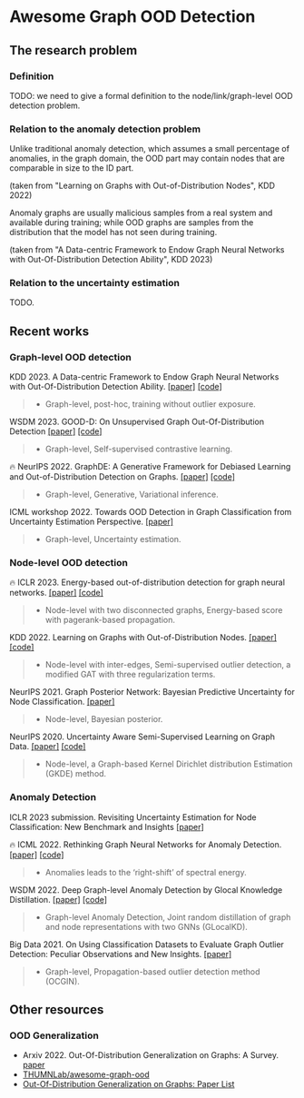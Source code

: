# Awesome Graph OOD Detection

## The research problem

### Definition

TODO: we need to give a formal definition to the node/link/graph-level OOD detection problem.

### Relation to the anomaly detection problem

Unlike traditional anomaly detection, which assumes a small percentage of anomalies, 
in the graph domain, the OOD part may contain nodes that are comparable in size to the ID part. 

(taken from "Learning on Graphs with Out-of-Distribution Nodes", KDD 2022)

Anomaly graphs are usually malicious samples from a real system and available during training; while OOD graphs are samples from the distribution that the model has not seen during training.

(taken from "A Data-centric Framework to Endow Graph Neural Networks with Out-Of-Distribution Detection Ability", KDD 2023)

### Relation to the uncertainty estimation 

TODO.

## Recent works
### Graph-level OOD detection
KDD 2023. A Data-centric Framework to Endow Graph Neural Networks with Out-Of-Distribution Detection Ability.
[[paper]](http://shichuan.org/doc/150.pdf)
[[code]](https://github.com/BUPT-GAMMA/AAGOD)
>- Graph-level, post-hoc, training without outlier exposure.

WSDM 2023. GOOD-D: On Unsupervised Graph Out-Of-Distribution Detection
[[paper]](https://arxiv.org/pdf/2211.04208.pdf)
[[code]](https://github.com/yixinliu233/G-OOD-D)
>- Graph-level, Self-supervised contrastive learning.

🔥 NeurIPS 2022. GraphDE: A Generative Framework for Debiased Learning and Out-of-Distribution Detection on Graphs.
[[paper]](https://openreview.net/pdf?id=mSiPuHIP7t8)
[[code]](https://github.com/Emiyalzn/GraphDE)
>- Graph-level, Generative, Variational inference.

ICML workshop 2022. Towards OOD Detection in Graph Classification from Uncertainty Estimation Perspective.
[[paper]](https://arxiv.org/pdf/2206.10691.pdf)
>- Graph-level, Uncertainty estimation.

### Node-level OOD detection
🔥 ICLR 2023. Energy-based out-of-distribution detection for graph neural networks.
[[paper]](https://arxiv.org/pdf/2302.02914.pdf)
[[code]](https://github.com/qitianwu/GraphOOD-GNNSafe)
>- Node-level with two disconnected graphs, Energy-based score with pagerank-based propagation.

KDD 2022. Learning on Graphs with Out-of-Distribution Nodes.
[[paper]](https://dl.acm.org/doi/10.1145/3534678.3539457)
[[code]](https://github.com/SongYYYY/KDD22-OODGAT)
>- Node-level with inter-edges, Semi-supervised outlier detection, a modified GAT with three regularization terms.

NeurIPS 2021. Graph Posterior Network: Bayesian Predictive Uncertainty for Node Classification.
[[paper]](https://proceedings.neurips.cc/paper/2021/file/95b431e51fc53692913da5263c214162-Paper.pdf)
>- Node-level, Bayesian posterior.

NeurIPS 2020. Uncertainty Aware Semi-Supervised Learning on Graph Data.
[[paper]](https://proceedings.neurips.cc/paper/2020/file/968c9b4f09cbb7d7925f38aea3484111-Paper.pdf)
[[code]](https://github.com/zxj32/uncertainty-GNN)
>- Node-level, a Graph-based Kernel Dirichlet distribution Estimation (GKDE) method.

### Anomaly Detection
ICLR 2023 submission. Revisiting Uncertainty Estimation for Node Classification: New Benchmark and Insights
[[paper]](https://openreview.net/pdf?id=DB3BH3arU2Y)

🔥 ICML 2022. Rethinking Graph Neural Networks for Anomaly Detection.
[[paper]](https://proceedings.mlr.press/v162/tang22b/tang22b.pdf)
[[code]](https://github.com/squareRoot3/Rethinking-Anomaly-Detection)
>- Anomalies leads to the ‘right-shift’ of spectral energy.

WSDM 2022. Deep Graph-level Anomaly Detection by Glocal Knowledge Distillation.
[[paper]](https://arxiv.org/pdf/2112.10063.pdf)
[[code]](https://github.com/RongrongMa/GLocalKD)
>- Graph-level Anomaly Detection, Joint random distillation of graph and node representations with two GNNs (GLocalKD).

Big Data 2021. On Using Classification Datasets to Evaluate Graph Outlier Detection: Peculiar Observations and New Insights.
[[paper]](https://arxiv.org/pdf/2012.12931.pdf)
>- Graph-level, Propagation-based outlier detection method (OCGIN).

## Other resources
### OOD Generalization
- Arxiv 2022. Out-Of-Distribution Generalization on Graphs: A Survey.
[paper](https://arxiv.org/pdf/2202.07987.pdf)
- [THUMNLab/awesome-graph-ood](https://github.com/THUMNLab/awesome-graph-ood)
- [Out-Of-Distribution Generalization on Graphs: Paper List](https://graph.ood-generalization.com/)
